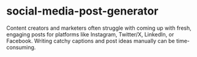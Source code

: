 # social-media-post-generator
Content creators and marketers often struggle with coming up with fresh, engaging posts for platforms like Instagram, Twitter/X, LinkedIn, or Facebook. Writing catchy captions and post ideas manually can be time-consuming.
